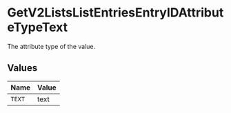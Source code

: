# GetV2ListsListEntriesEntryIDAttributeTypeText

The attribute type of the value.


## Values

| Name   | Value  |
| ------ | ------ |
| `TEXT` | text   |